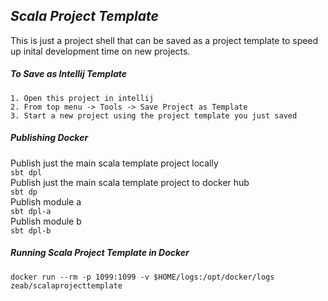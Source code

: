## _Scala Project Template_
This is just a project shell that can be saved as a project template to speed up inital development time on new projects. 

##### **_To Save as Intellij Template_**

	1. Open this project in intellij
	2. From top menu -> Tools -> Save Project as Template
	3. Start a new project using the project template you just saved

##### **_Publishing Docker_**

Publish just the main scala template project locally<br>
```sbt dpl```<br>
Publish just the main scala template project to docker hub<br>
```sbt dp```<br>
Publish module a<br>
```sbt dpl-a```<br>
Publish module b<br>
```sbt dpl-b```<br>

##### **_Running Scala Project Template in Docker_**

```docker run --rm -p 1099:1099 -v $HOME/logs:/opt/docker/logs zeab/scalaprojecttemplate```
